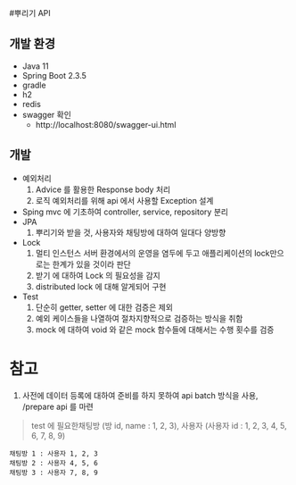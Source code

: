 #뿌리기 API

## 개발 환경

* Java 11
* Spring Boot 2.3.5
* gradle
* h2
* redis
* swagger 확인
	- http://localhost:8080/swagger-ui.html

## 개발

* 예외처리
  1. Advice 를 활용한 Response body 처리
  2. 로직 예외처리를 위해 api 에서 사용할 Exception 설계
* Sping mvc 에 기초하여 controller, service, repository 분리
* JPA
  1. 뿌리기와 받을 것, 사용자와 채팅방에 대하여 일대다 양방향
* Lock
  1. 멀티 인스턴스 서버 환경에서의 운영을 염두에 두고 애플리케이션의 lock만으로는 한계가 있을 것이라 판단
  2. 받기 에 대하여 Lock 의 필요성을 감지
  3. distributed lock 에 대해 알게되어 구현
* Test
  1. 단순히 getter, setter 에 대한 검증은 제외
  2. 예외 케이스들을 나열하여 절차지향적으로 검증하는 방식을 취함
  3. mock 에 대하여 void 와 같은 mock 함수들에 대해서는 수행 횟수를 검증

# 참고
  1. 사전에 데이터 등록에 대하여 준비를 하지 못하여 api batch 방식을 사용, /prepare api 를 마련
  > test 에 필요한채팅방 (방 id, name : 1, 2, 3), 사용자 (사용자 id : 1, 2, 3, 4, 5, 6, 7, 8, 9)

    채팅방 1 : 사용자 1, 2, 3
    채팅방 2 : 사용자 4, 5, 6
    채팅방 3 : 사용자 7, 8, 9
    
